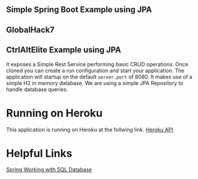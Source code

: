 ## Simple Spring Boot Example using JPA
## GlobalHack7 
## CtrlAltElite Example using JPA

It exposes a Simple Rest Service performing basic CRUD operations. Once cloned you can create a run configuration and 
start your application.  The application will startup on the default `server.port` of 8080.  It makes use of a simple H2
in memory database.  We are using a simple JPA Repository to handle database queries.

# Running on Heroku
This application is running on Heroku at the follwing link.
[Heroku API](https://simple-spring-boot-jpa.herokuapp.com/courses)

# Helpful Links
[Spring Working with SQL Database](https://docs.spring.io/spring-boot/docs/current/reference/html/boot-features-sql.html)
